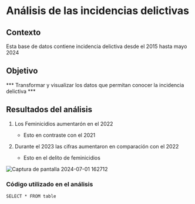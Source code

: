 # Análisis de las incidencias delictivas

## Contexto
Esta base de datos contiene incidencia delictiva desde el 2015 hasta mayo 2024 


## Objetivo
*** Transformar y visualizar los datos que permitan conocer la incidencia delictiva ***

## Resultados del análisis
1. Los Feminicidios aumentarón en el 2022
   - Esto en contraste con el 2021
  
2. Durante el 2023 las cifras aumentaron en comparación con el 2022
   - Esto en el delito de feminicidios 

![Captura de pantalla 2024-07-01 162712](https://github.com/Anaisahd/MicrosoftExcel/assets/174209100/b7ab00b9-2740-4fde-8829-c7ab2f9413b2)

### Código utilizado en el análisis
```SELECT * FROM table```
